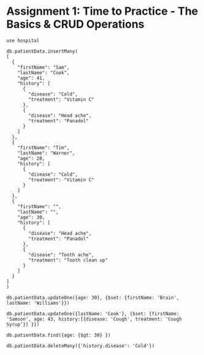 # Assignment 1: Time to Practice - The Basics & CRUD Operations

`use hospital`

    db.patientData.insertMany(
    [
      {
        "firstName": "Sam",
        "lastName": "Cook",
        "age": 41,
        "history": [
          {
            "disease": "Cold",
            "treatment": "Vitamin C"
          },
          {
            "disease": "Head ache",
            "treatment": "Panadol"
          }
        ]
      },
      {
        "firstName": "Tim",
        "lastName": "Warner",
        "age": 28,
        "history": [
          {
            "disease": "Cold",
            "treatment": "Vitamin C"
          }
        ]
      },
      {
        "firstName": "",
        "lastName": "",
        "age": 30,
        "history": [
          {
            "disease": "Head ache",
            "treatment": "Panadol"
          },
          {
            "disease": "Tooth ache",
            "treatment": "Tooth clean up"
          }
        ]
      }
    ]
    )

`db.patientData.updateOne({age: 30}, {$set: {firstName: 'Brain', lastName: 'Williams'}})`

`db.patientData.updateOne({lastName: 'Cook'}, {$set: {firstName: 'Samson', age: 43, history:[{disease: 'Cough', treatment: 'Cough Syrup'}] }})`

`db.patientData.find({age: {$gt: 30} })`

`db.patientData.deleteMany({'history.disease': 'Cold'})`
